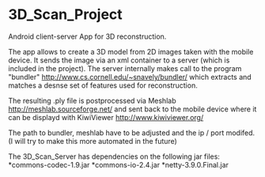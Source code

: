 # 3D_Scan_Project
Android client-server App for 3D reconstruction.

The app allows to create a 3D model from 2D images taken with the mobile device.
It sends the image via an xml container to a server (which is included in the project).
The server internally makes call to the program "bundler"
http://www.cs.cornell.edu/~snavely/bundler/
which extracts and matches a desnse set of features used for reconstruction.

The resulting .ply file is postprocessed via Meshlab
http://meshlab.sourceforge.net/
and sent back to the mobile device where it can be displayd with KiwiViewer
http://www.kiwiviewer.org/

The path to bundler, meshlab have to be adjusted and the ip / port modifed.
(I will try to make this more automated in the future)

The 3D_Scan_Server has dependencies on the following jar files:
*commons-codec-1.9.jar
*commons-io-2.4.jar
*netty-3.9.0.Final.jar
